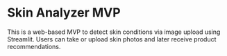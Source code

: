 # Skin Analyzer MVP

This is a web-based MVP to detect skin conditions via image upload using Streamlit. Users can take or upload skin photos and later receive product recommendations.
